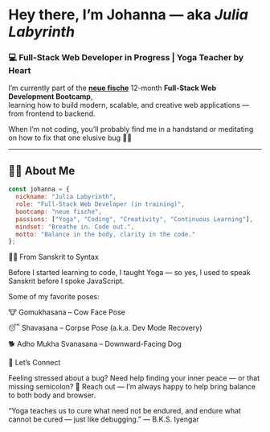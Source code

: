 # Hey there, I’m Johanna — aka *Julia Labyrinth* 

### 💻 Full-Stack Web Developer in Progress | Yoga Teacher by Heart  

I’m currently part of the **[neue fische](https://www.neuefische.de/)** 12-month **Full-Stack Web Development Bootcamp**,  
learning how to build modern, scalable, and creative web applications — from frontend to backend.  

When I’m not coding, you’ll probably find me in a handstand or meditating on how to fix that one elusive bug 🧘‍♀️  

---

## 👩‍💻 About Me  

```js
const johanna = {
  nickname: "Julia Labyrinth",
  role: "Full-Stack Web Developer (in training)",
  bootcamp: "neue fische",
  passions: ["Yoga", "Coding", "Creativity", "Continuous Learning"],
  mindset: "Breathe in. Code out.",
  motto: "Balance in the body, clarity in the code."
};

```

🧘‍♀️ From Sanskrit to Syntax

Before I started learning to code, I taught Yoga —
so yes, I used to speak Sanskrit before I spoke JavaScript.

Some of my favorite poses:

🐮 Gomukhasana – Cow Face Pose

😴 Shavasana – Corpse Pose (a.k.a. Dev Mode Recovery)

🐕 Adho Mukha Svanasana – Downward-Facing Dog

💚 Let’s Connect

Feeling stressed about a bug? Need help finding your inner peace — or that missing semicolon?
📩 Reach out — I’m always happy to help bring balance to both body and browser.


“Yoga teaches us to cure what need not be endured,
and endure what cannot be cured — just like debugging.”
— B.K.S. Iyengar

